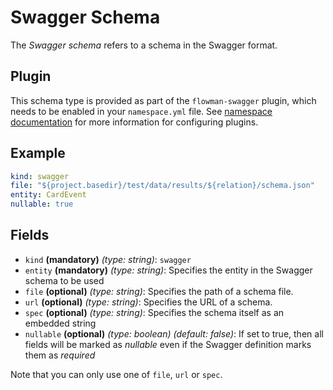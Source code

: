 # Swagger Schema

The *Swagger schema* refers to a schema in the Swagger format.

## Plugin

This schema type is provided as part of the `flowman-swagger` plugin, which needs to be enabled in your
`namespace.yml` file. See [namespace documentation](../namespace.md) for more information for configuring plugins.


## Example
```yaml
kind: swagger
file: "${project.basedir}/test/data/results/${relation}/schema.json"
entity: CardEvent
nullable: true
```

## Fields
* `kind` **(mandatory)** *(type: string)*: `swagger`
* `entity` **(mandatory)** *(type: string)*:
Specifies the entity in the Swagger schema to be used
* `file` **(optional)** *(type: string)*:
Specifies the path of a schema file.
* `url` **(optional)** *(type: string)*:
Specifies the URL of a schema.
* `spec` **(optional)** *(type: string)*:
Specifies the schema itself as an embedded string
* `nullable` **(optional)** *(type: boolean)* *(default: false)*:
If set to true, then all fields will be marked as *nullable* even if the Swagger definition marks them as *required*

Note that you can only use one of `file`, `url` or `spec`.

